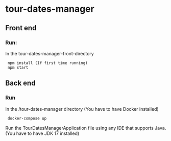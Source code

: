 
# tour-dates-manager

## Front end

### Run:
In the tour-dates-manager-front-directory
```
 npm install (If first time running)
 npm start
```
## Back end

### Run

In the /tour-dates-manager directory (You have to have Docker installed)
```
 docker-compose up
```
Run the TourDatesManagerApplication file using any IDE that supports Java.(You have to have JDK 17 installed)

